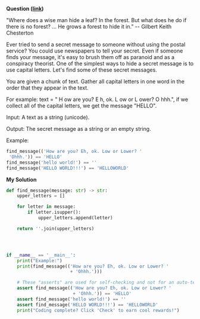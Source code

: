 **Question ([link](https://py.checkio.org/en/mission/secret-message/))**

"Where does a wise man hide a leaf? In the forest. But what does he do if there is no forest? ... He grows a forest to hide it in."
-- Gilbert Keith Chesterton

Ever tried to send a secret message to someone without using the postal service? You could use newspapers to tell your secret. Even if someone finds your message, it's easy to brush them off as paranoid and as a conspiracy theorist. One of the simplest ways to hide a secret message is to use capital letters. Let's find some of these secret messages.

You are given a chunk of text. Gather all capital letters in one word in the order that they appear in the text.

For example: text = " H ow are you? E h, ok. L ow or L ower? O hhh.", if we collect all of the capital letters, we get the message "HELLO".

Input: A text as a string (unicode).

Output: The secret message as a string or an empty string.

Example:

```python
find_message(('How are you? Eh, ok. Low or Lower? '
 'Ohhh.')) == 'HELLO'
find_message('hello world!') == ''
find_message('HELLO WORLD!!!') == 'HELLOWORLD'
```


**My Solution**

```python
def find_message(message: str) -> str:
    upper_letters = []

    for letter in message:
        if letter.isupper():
            upper_letters.append(letter)

    return ''.join(upper_letters)




if __name__ == '__main__':
    print("Example:")
    print(find_message(('How are you? Eh, ok. Low or Lower? '
                        + 'Ohhh.')))

    # These "asserts" are used for self-checking and not for an auto-testing
    assert find_message(('How are you? Eh, ok. Low or Lower? '
                         + 'Ohhh.')) == 'HELLO'
    assert find_message('hello world!') == ''
    assert find_message('HELLO WORLD!!!') == 'HELLOWORLD'
    print("Coding complete? Click 'Check' to earn cool rewards!")
